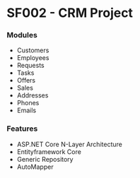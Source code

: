 # SF002 - CRM Project

### Modules

- Customers
- Employees
- Requests
- Tasks
- Offers
- Sales
- Addresses
- Phones
- Emails

### Features
- ASP.NET Core N-Layer Architecture
- Entityframework Core
- Generic Repository
- AutoMapper
